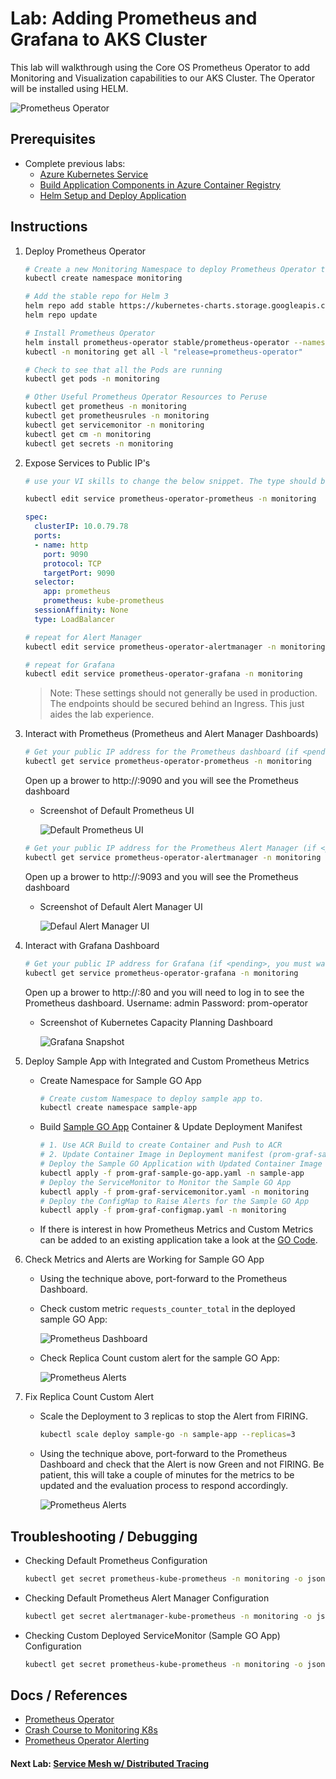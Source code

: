 # Lab: Adding Prometheus and Grafana to AKS Cluster

This lab will walkthrough using the Core OS Prometheus Operator to add Monitoring and Visualization capabilities to our AKS Cluster. The Operator will be installed using HELM.

![Prometheus Operator](img-prometheus-operator.png)

## Prerequisites

* Complete previous labs:
    * [Azure Kubernetes Service](../../create-aks-cluster/README.md)
    * [Build Application Components in Azure Container Registry](../../build-application/README.md)
    * [Helm Setup and Deploy Application](../../helm-setup-deploy/README.md)

## Instructions

1. Deploy Prometheus Operator

    ``` bash
    # Create a new Monitoring Namespace to deploy Prometheus Operator too
    kubectl create namespace monitoring
    
    # Add the stable repo for Helm 3
    helm repo add stable https://kubernetes-charts.storage.googleapis.com
    helm repo update
    
    # Install Prometheus Operator
    helm install prometheus-operator stable/prometheus-operator --namespace monitoring
    kubectl -n monitoring get all -l "release=prometheus-operator"
    
    # Check to see that all the Pods are running
    kubectl get pods -n monitoring
    
    # Other Useful Prometheus Operator Resources to Peruse
    kubectl get prometheus -n monitoring
    kubectl get prometheusrules -n monitoring
    kubectl get servicemonitor -n monitoring
    kubectl get cm -n monitoring
    kubectl get secrets -n monitoring
    ```

2. Expose Services to Public IP's

    ```bash
    # use your VI skills to change the below snippet. The type should be "LoadBalancer" and not "ClusterIP"

    kubectl edit service prometheus-operator-prometheus -n monitoring
    ```

    ```yaml
    spec:
      clusterIP: 10.0.79.78
      ports:
      - name: http
        port: 9090
        protocol: TCP
        targetPort: 9090
      selector:
        app: prometheus
        prometheus: kube-prometheus
      sessionAffinity: None
      type: LoadBalancer
    ```

    ```bash
    # repeat for Alert Manager
    kubectl edit service prometheus-operator-alertmanager -n monitoring
    ```

    ```bash
    # repeat for Grafana
    kubectl edit service prometheus-operator-grafana -n monitoring
    ```

    > Note: These settings should not generally be used in production. The endpoints should be secured behind an Ingress. This just aides the lab experience. 

3. Interact with Prometheus (Prometheus and Alert Manager Dashboards)

    ```bash
    # Get your public IP address for the Prometheus dashboard (if <pending>, you must wait...)
    kubectl get service prometheus-operator-prometheus -n monitoring
    ```

    Open up a brower to http://<your-public-ip>:9090 and you will see the Prometheus dashboard

    * Screenshot of Default Prometheus UI

        ![Default Prometheus UI](img-prometheus-ui.png)

    ```bash
    # Get your public IP address for the Prometheus Alert Manager (if <pending>, you must wait...)
    kubectl get service prometheus-operator-alertmanager -n monitoring
    ```

    Open up a brower to http://<your-public-ip>:9093 and you will see the Prometheus dashboard

    * Screenshot of Default Alert Manager UI

        ![Defaul Alert Manager UI](img-alertmanager-ui.png)

4. Interact with Grafana Dashboard

    ```bash
    # Get your public IP address for Grafana (if <pending>, you must wait...)
    kubectl get service prometheus-operator-grafana -n monitoring
    ```

    Open up a brower to http://<your-public-ip>:80 and you will need to log in to see the Prometheus dashboard. Username: admin Password: prom-operator

    * Screenshot of Kubernetes Capacity Planning Dashboard

        ![Grafana Snapshot](img-grafana-dashboard.png)

5. Deploy Sample App with Integrated and Custom Prometheus Metrics

    * Create Namespace for Sample GO App

        ```bash
        # Create custom Namespace to deploy sample app to.
        kubectl create namespace sample-app
        ```
    * Build [Sample GO App](../../../app/sample-go/README.md) Container & Update Deployment Manifest

        ```bash
        # 1. Use ACR Build to create Container and Push to ACR
        # 2. Update Container Image in Deployment manifest (prom-graf-sample-go-app.yaml) 
        # Deploy the Sample GO Application with Updated Container Image
        kubectl apply -f prom-graf-sample-go-app.yaml -n sample-app
        # Deploy the ServiceMonitor to Monitor the Sample GO App
        kubectl apply -f prom-graf-servicemonitor.yaml -n monitoring
        # Deploy the ConfigMap to Raise Alerts for the Sample GO App
        kubectl apply -f prom-graf-configmap.yaml -n monitoring
        ```
    * If there is interest in how Prometheus Metrics and Custom Metrics can be added to an existing application take a look at the [GO Code](../../../app/sample-go/app.go).

6. Check Metrics and Alerts are Working for Sample GO App

    * Using the technique above, port-forward to the Prometheus Dashboard.
    * Check custom metric `requests_counter_total` in the deployed sample GO App:

        ![Prometheus Dashboard](img-prometheus-dashboard.png)

    * Check Replica Count custom alert for the sample GO App:

        ![Prometheus Alerts](img-prometheus-alerts.png)

7. Fix Replica Count Custom Alert

    * Scale the Deployment to 3 replicas to stop the Alert from FIRING.

        ```bash
        kubectl scale deploy sample-go -n sample-app --replicas=3
        ```

    * Using the technique above, port-forward to the Prometheus Dashboard and check that the Alert is now Green and not FIRING. Be patient, this will take a couple of minutes for the metrics to be updated and the evaluation process to respond accordingly.

        ![Prometheus Alerts](img-prometheus-alerts-resolved.png)

## Troubleshooting / Debugging

* Checking Default Prometheus Configuration

    ```bash
    kubectl get secret prometheus-kube-prometheus -n monitoring -o json | jq -r '.data["prometheus.yaml"]' | base64 --decode
    ```

* Checking Default Prometheus Alert Manager Configuration

    ```bash
    kubectl get secret alertmanager-kube-prometheus -n monitoring -o json | jq -r '.data["alertmanager.yaml"]' | base64 --decode
    ```

* Checking Custom Deployed ServiceMonitor (Sample GO App) Configuration

    ```bash
    kubectl get secret prometheus-kube-prometheus -n monitoring -o json | jq -r '.data["prometheus.yaml"]' | base64 --decode | grep "sample-go"
    ```

## Docs / References

* [Prometheus Operator](https://github.com/helm/charts/blob/master/stable/prometheus-operator/README.md)
* [Crash Course to Monitoring K8s](https://www.sumologic.com/blog/cloud/how-to-monitor-kubernetes/)
* [Prometheus Operator Alerting](https://github.com/coreos/prometheus-operator/blob/v0.17.0/Documentation/user-guides/alerting.md)

#### Next Lab: [Service Mesh w/ Distributed Tracing](../../servicemesh-tracing/README.md)

